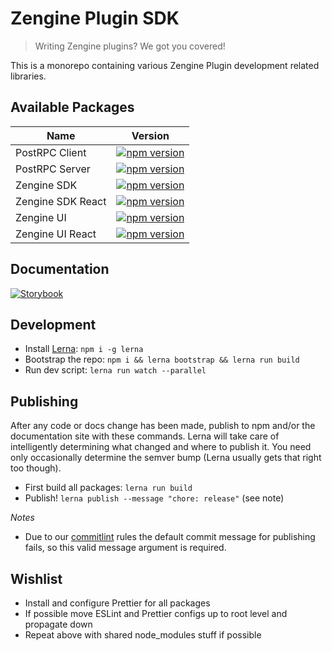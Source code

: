 # Zengine Plugin SDK

> Writing Zengine plugins?  We got you covered!

This is a monorepo containing various Zengine Plugin development related libraries.

## Available Packages

| Name  | Version |
| ------------- | ------------- |
| PostRPC Client  | [![npm version](https://img.shields.io/npm/v/@zenginehq/post-rpc-client.svg?color=brightgreen)](https://www.npmjs.com/package/@zenginehq/post-rpc-client)  |
| PostRPC Server  | [![npm version](https://img.shields.io/npm/v/@zenginehq/post-rpc-server.svg?color=brightgreen)](https://www.npmjs.com/package/@zenginehq/post-rpc-server)  |
| Zengine SDK  | [![npm version](https://img.shields.io/npm/v/@zenginehq/zengine-sdk.svg?color=brightgreen)](https://www.npmjs.com/package/@zenginehq/zengine-sdk)  |
| Zengine SDK React  | [![npm version](https://img.shields.io/npm/v/@zenginehq/react-sdk.svg?color=brightgreen)](https://www.npmjs.com/package/@zenginehq/react-sdk) |
| Zengine UI | [![npm version](https://img.shields.io/npm/v/@zenginehq/zengine-ui.svg?color=brightgreen)](https://www.npmjs.com/package/@zenginehq/zengine-ui) |
| Zengine UI React | [![npm version](https://img.shields.io/npm/v/@zenginehq/zengine-ui-react.svg?color=brightgreen)](https://www.npmjs.com/package/@zenginehq/zengine-ui-react) |

## Documentation

[![Storybook](https://cdn.jsdelivr.net/gh/storybookjs/brand@master/badge/badge-storybook.svg)](https://zenginehq.github.io/plugin-sdk)

## Development

- Install [Lerna](https://lerna.js.org/): `npm i -g lerna`
- Bootstrap the repo: `npm i && lerna bootstrap && lerna run build`
- Run dev script: `lerna run watch --parallel`

## Publishing

After any code or docs change has been made, publish to npm and/or the documentation site with these commands. Lerna will take care of intelligently determining what changed and where to publish it. You need only occasionally determine the semver bump (Lerna usually gets that right too though).

- First build all packages: `lerna run build`
- Publish! `lerna publish --message "chore: release"` (see note)

_Notes_
- Due to our [commitlint](https://github.com/conventional-changelog/commitlint) rules the default 
commit message for publishing fails, so this valid message argument is required.


## Wishlist

- Install and configure Prettier for all packages
- If possible move ESLint and Prettier configs up to root level and propagate down
- Repeat above with shared node_modules stuff if possible

